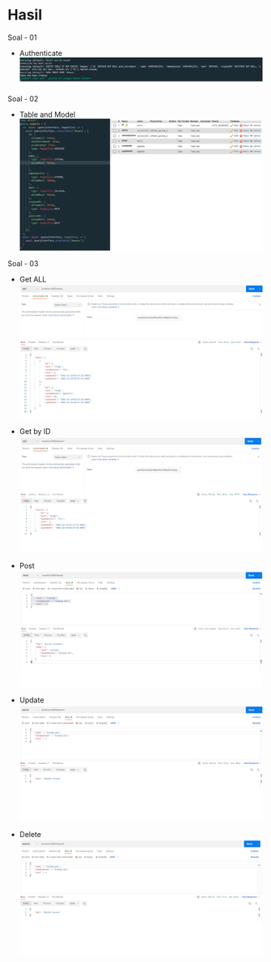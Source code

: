# Hasil

Soal - 01

- Authenticate
![img 1](assets/auth.png)

Soal - 02

- Table and Model
![img 2](assets/model_hewan&table.png)

Soal - 03

- Get ALL
![img 3](assets/soal3_getalldata.png)

- Get by ID
![img 4](assets/soal3_getByid.png)

- Post
![img 5](assets/post_Data.png)

- Update
![img 6](assets/put_data.png)

- Delete
![img 7](assets/delete_data.png)